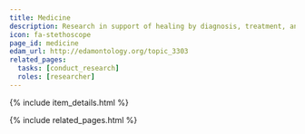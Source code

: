 ```yaml
---
title: Medicine
description: Research in support of healing by diagnosis, treatment, and prevention of disease.
icon: fa-stethoscope
page_id: medicine
edam_url: http://edamontology.org/topic_3303
related_pages: 
  tasks: [conduct_research]
  roles: [researcher]
---
```

{% include item_details.html %}

{% include related_pages.html %}
